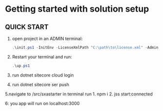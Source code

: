 # Getting started with solution setup

## QUICK START

1. open project in an ADMIN terminal:

    ```ps1
    .\init.ps1 -InitEnv -LicenseXmlPath "C:\path\to\license.xml" -AdminPassword "b"
    ```

2. Restart your terminal and run:

    ```ps1
    .\up.ps1
    ```
3. run
   dotnet sitecore cloud login
   
4. run
   dotnet sitecore ser push

5.navigate to /src/sxastarter in terminal
    run
    1. npm i
    2. jss start:connected

6: you app will run on localhost:3000
    


